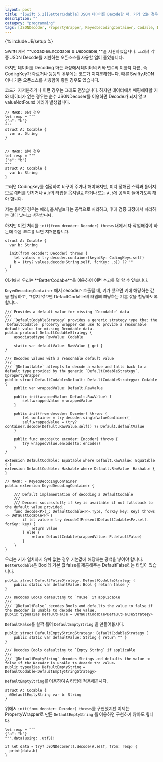 ```yaml
---
layout: post
title: "[Swift 5.2][BetterCodable] JSON 데이터를 Decode할 때, 키가 없는 경우 PropertyWrapper를 이용하여 빈 값을 채우기"
description: ""
category: "programming"
tags: [JSONDecoder, PropertyWrapper, KeyedDecodingContainer, Codable, Decodable, Encodable]
---
```

{% include JB/setup %}

Swift4에서 **Codable(Encodable & Decodable)**을 지원하였습니다. 그래서 각종 JSON Decode를 지원하는 오픈소스를 사용할 일이 줄었습니다. 

하지만 데이터를 Decoding 하는 과정에서 데이터의 키와 변수의 이름이 다른, 즉 CodingKey가 다르거나 등등의 경우에는 코드가 지저분해집니다. 때론 SwiftyJSON이나 기존 오픈소스를 사용함이 좋은 경우도 있습니다.

코드가 지저분하거나 이런 경우는 그래도 괜찮습니다. 하지만 데이터에서 매핑해야할 키와 데이터가 없는 경우는 순수 JSONDecoder를 이용하면 Decode가 되지 않고 valueNotFound 에러가 발생합니다.

```
// MARK: 정상 경우
let resp = """
{"a": "b"}
"""
struct A: Codable {
  var a: String
}


// MARK: 실패 경우
let resp = """
{"a": "b"}
"""
struct A: Codable {
  var b: String
}
```

그러면 CodingKey를 설정하여 바꾸어 주거나 해야하지만, 미리 정해진 스펙과 틀어지므로 에러를 던지거나 `A.b`의 타입을 옵셔널로 하거나 또는 `A.b`에 공백이 들어가도록 해야 합니다.

저는 틀어진 경우는 에러, 옵셔널보다는 공백으로 처리하고, 후에 검증 과정에서 처리하는 것이 낫다고 생각합니다.

하지만 이런 처리를 `init(from decoder: Decoder) throws` 내에서 다 작업해줘야 하는데 다음 코드를 보면 지저분합니다.

```
struct A: Codable {
  var b: String
    
  init(from decoder: Decoder) throws {
    let values = try decoder.container(keyedBy: CodingKeys.self)
    b = (try? values.decode(String.self, forKey: .b)) ?? ""
  }
}
```

여기에서 우리는 **[BetterCodable](https://github.com/marksands/BetterCodable)**을 이용하여 이런 수고를 덜 할 수 있습니다.

`KeyedDecodingContainer` 에서 decode가 호출될 때, 키가 있으면 키에 해당하는 값을 할당하고, 그렇지 않으면 DefaultCodable의 타입에 해당하는 기본 값을 할당하도록 합니다.

```
/// Provides a default value for missing `Decodable` data.
///
/// `DefaultCodableStrategy` provides a generic strategy type that the `DefaultCodable` property wrapper can use to provide a reasonable default value for missing Decodable data.
public protocol DefaultCodableStrategy {
    associatedtype RawValue: Codable
    
    static var defaultValue: RawValue { get }
}

/// Decodes values with a reasonable default value
///
/// `@Defaultable` attempts to decode a value and falls back to a default type provided by the generic `DefaultCodableStrategy`.
@propertyWrapper
public struct DefaultCodable<Default: DefaultCodableStrategy>: Codable {
    public var wrappedValue: Default.RawValue
    
    public init(wrappedValue: Default.RawValue) {
        self.wrappedValue = wrappedValue
    }
    
    public init(from decoder: Decoder) throws {
        let container = try decoder.singleValueContainer()
        self.wrappedValue = (try? container.decode(Default.RawValue.self)) ?? Default.defaultValue
    }
    
    public func encode(to encoder: Encoder) throws {
        try wrappedValue.encode(to: encoder)
    }
}

extension DefaultCodable: Equatable where Default.RawValue: Equatable { }
extension DefaultCodable: Hashable where Default.RawValue: Hashable { }

// MARK: - KeyedDecodingContainer
public extension KeyedDecodingContainer {

    /// Default implementation of decoding a DefaultCodable
    ///
    /// Decodes successfully if key is available if not fallsback to the default value provided.
    func decode<P>(_: DefaultCodable<P>.Type, forKey key: Key) throws -> DefaultCodable<P> {
        if let value = try decodeIfPresent(DefaultCodable<P>.self, forKey: key) {
            return value
        } else {
            return DefaultCodable(wrappedValue: P.defaultValue)
        }
    }
}
```

우리는 키가 일치하지 않아 없는 경우 기본값에 해당하는 공백을 넣어야 합니다. `BetterCodable`은 Bool의 기본 값 false를 제공해주는 DefaultFalse라는 타입이 있습니다.

```
public struct DefaultFalseStrategy: DefaultCodableStrategy {
    public static var defaultValue: Bool { return false }
}

/// Decodes Bools defaulting to `false` if applicable
///
/// `@DefaultFalse` decodes Bools and defaults the value to false if the Decoder is unable to decode the value.
public typealias DefaultFalse = DefaultCodable<DefaultFalseStrategy>
```

`DefaultFalse`를 살짝 틀어 `DefaultEmptyString` 을 만들어봅시다.

```
public struct DefaultEmptyStringStrategy: DefaultCodableStrategy {
    public static var defaultValue: String { return "" }
}

/// Decodes Bools defaulting to `Empty String` if applicable
///
/// `@DefaultEmptyString` decodes Strings and defaults the value to false if the Decoder is unable to decode the value.
public typealias DefaultEmptyString = DefaultCodable<DefaultEmptyStringStrategy>
```

`DefaultEmptyString`를 이용하여 A 타입에 적용해봅시다.

```
struct A: Codable {
  @DefaultEmptyString var b: String
}
```

위에서 `init(from decoder: Decoder) throws`를 구현했지만 이제는 PropertyWrapper로 만든 `DefaultEmptyString` 를 이용하면 구현하지 않아도 됩니다.

```
let resp = """
{"a": "b"}
""".data(using: .utf8)!

if let data = try? JSONDecoder().decode(A.self, from: resp) {
  print(data.b)
}
```
